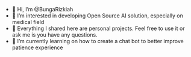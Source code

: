 - 👋 Hi, I’m @BungaRizkiah
- 🌱 I’m interested in developing Open Source AI solution, especially on medical field
- 🌱 Everything I shared here are personal projects. Feel free to use it or ask me is you have any questions. 
- 🌱 I’m currently learning on how to create a chat bot to better improve patience experience

<!---
BungaRizkiah/BungaRizkiah is a ✨ special ✨ repository because its `README.md` (this file) appears on your GitHub profile.
You can click the Preview link to take a look at your changes.
--->
